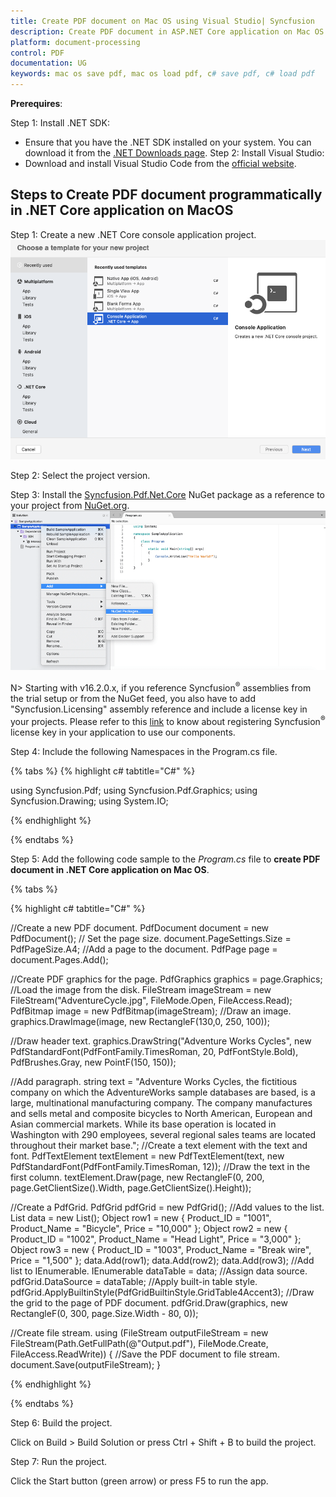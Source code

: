 ```yaml
---
title: Create PDF document on Mac OS using Visual Studio| Syncfusion
description: Create PDF document in ASP.NET Core application on Mac OS using Syncfusion .NET Core PDF library without the dependency of Adobe Acrobat.
platform: document-processing
control: PDF
documentation: UG
keywords: mac os save pdf, mac os load pdf, c# save pdf, c# load pdf
---
```


**Prerequires**:

Step 1: Install .NET SDK: 
* Ensure that you have the .NET SDK installed on your system. You can download it from the [.NET Downloads page](https://dotnet.microsoft.com/en-us/download).
Step 2: Install Visual Studio: 
* Download and install Visual Studio Code from the [official website](https://code.visualstudio.com/download).

## Steps to Create PDF document programmatically in .NET Core application on MacOS

Step 1: Create a new .NET Core console application project.
![Mac OS console application](GettingStarted_images/Mac_OS_Console.png)

Step 2: Select the project version.

Step 3: Install the [Syncfusion.Pdf.Net.Core](https://www.nuget.org/packages/Syncfusion.Pdf.Net.Core) NuGet package as a reference to your project from [NuGet.org](https://www.nuget.org/).
![Mac OS NuGet path](GettingStarted_images/Mac_OS_NuGet_path.png)

N> Starting with v16.2.0.x, if you reference Syncfusion<sup>&reg;</sup> assemblies from the trial setup or from the NuGet feed, you also have to add "Syncfusion.Licensing" assembly reference and include a license key in your projects. Please refer to this [link](https://help.syncfusion.com/common/essential-studio/licensing/overview) to know about registering Syncfusion<sup>&reg;</sup> license key in your application to use our components.

Step 4: Include the following Namespaces in the Program.cs file.

{% tabs %}
{% highlight c# tabtitle="C#" %}

using Syncfusion.Pdf;
using Syncfusion.Pdf.Graphics;
using Syncfusion.Drawing;
using System.IO;

{% endhighlight %}

{% endtabs %}

Step 5: Add the following code sample to the *Program.cs* file to **create PDF document in .NET Core application on Mac OS**.

{% tabs %}

{% highlight c# tabtitle="C#" %}

//Create a new PDF document.
PdfDocument document = new PdfDocument();
// Set the page size.
document.PageSettings.Size = PdfPageSize.A4;
//Add a page to the document.
PdfPage page = document.Pages.Add();

//Create PDF graphics for the page.
PdfGraphics graphics = page.Graphics;
//Load the image from the disk.
FileStream imageStream = new FileStream("AdventureCycle.jpg", FileMode.Open, FileAccess.Read);
PdfBitmap image = new PdfBitmap(imageStream);
//Draw an image.
graphics.DrawImage(image, new RectangleF(130,0, 250, 100));

//Draw header text. 
graphics.DrawString("Adventure Works Cycles", new PdfStandardFont(PdfFontFamily.TimesRoman, 20, PdfFontStyle.Bold), PdfBrushes.Gray, new PointF(150, 150));

//Add paragraph. 
string text = "Adventure Works Cycles, the fictitious company on which the AdventureWorks sample databases are based, is a large, multinational manufacturing company. The company manufactures and sells metal and composite bicycles to North American, European and Asian commercial markets. While its base operation is located in Washington with 290 employees, several regional sales teams are located throughout their market base.";
//Create a text element with the text and font.
PdfTextElement textElement = new PdfTextElement(text, new PdfStandardFont(PdfFontFamily.TimesRoman, 12));
//Draw the text in the first column.
textElement.Draw(page, new RectangleF(0, 200, page.GetClientSize().Width, page.GetClientSize().Height));

//Create a PdfGrid.
PdfGrid pdfGrid = new PdfGrid();
//Add values to the list.
List<object> data = new List<object>();
Object row1 = new { Product_ID = "1001", Product_Name = "Bicycle", Price = "10,000" };
Object row2 = new { Product_ID = "1002", Product_Name = "Head Light", Price = "3,000" };
Object row3 = new { Product_ID = "1003", Product_Name = "Break wire", Price = "1,500" };
data.Add(row1);
data.Add(row2);
data.Add(row3);
//Add list to IEnumerable.
IEnumerable<object> dataTable = data;
//Assign data source.
pdfGrid.DataSource = dataTable;
//Apply built-in table style.
pdfGrid.ApplyBuiltinStyle(PdfGridBuiltinStyle.GridTable4Accent3);
//Draw the grid to the page of PDF document.
pdfGrid.Draw(graphics, new RectangleF(0, 300, page.Size.Width - 80, 0));

//Create file stream.
using (FileStream outputFileStream = new FileStream(Path.GetFullPath(@"Output.pdf"), FileMode.Create, FileAccess.ReadWrite))
{
    //Save the PDF document to file stream.
    document.Save(outputFileStream);
}

{% endhighlight %}

{% endtabs %}

Step 6: Build the project.

Click on Build > Build Solution or press Ctrl + Shift + B to build the project.

Step 7: Run the project.

Click the Start button (green arrow) or press F5 to run the app.